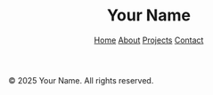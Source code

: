 <!DOCTYPE html>
<html lang="en">
<head>
  <meta charset="UTF-8" />
  <meta name="viewport" content="width=device-width, initial-scale=1.0" />
  <title>Your Site Title</title>
  <link rel="stylesheet" href="css/style.css" />
</head>
<body>

  <header>
    <h1>Your Name</h1>
    <nav>
      <a href="index.html">Home</a>
      <a href="about.html">About</a>
      <a href="projects.html">Projects</a>
      <a href="contact.html">Contact</a>
    </nav>
  </header>

  <main>
    <!-- Page-specific content here -->
  </main>

  <footer>
    <p>&copy; 2025 Your Name. All rights reserved.</p>
  </footer>

</body>
</html>
